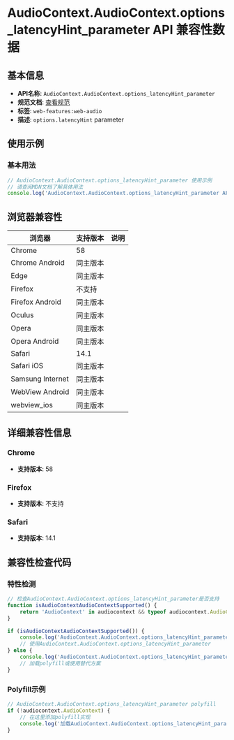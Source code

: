 # AudioContext.AudioContext.options_latencyHint_parameter API 兼容性数据

## 基本信息

- **API名称**: `AudioContext.AudioContext.options_latencyHint_parameter`
- **规范文档**: [查看规范](https://webaudio.github.io/web-audio-api/#dom-audiocontextoptions-latencyhint)
- **标签**: `web-features:web-audio`
- **描述**: `options.latencyHint` parameter

## 使用示例

### 基本用法

```javascript
// AudioContext.AudioContext.options_latencyHint_parameter 使用示例
// 请查阅MDN文档了解具体用法
console.log('AudioContext.AudioContext.options_latencyHint_parameter API');
```

## 浏览器兼容性

| 浏览器 | 支持版本 | 说明 |
|--------|----------|------|
| Chrome | 58 |  |
| Chrome Android | 同主版本 |  |
| Edge | 同主版本 |  |
| Firefox | 不支持 |  |
| Firefox Android | 同主版本 |  |
| Oculus | 同主版本 |  |
| Opera | 同主版本 |  |
| Opera Android | 同主版本 |  |
| Safari | 14.1 |  |
| Safari iOS | 同主版本 |  |
| Samsung Internet | 同主版本 |  |
| WebView Android | 同主版本 |  |
| webview_ios | 同主版本 |  |

## 详细兼容性信息

### Chrome

- **支持版本**: 58

### Firefox

- **支持版本**: 不支持

### Safari

- **支持版本**: 14.1

## 兼容性检查代码

### 特性检测

```javascript
// 检查AudioContext.AudioContext.options_latencyHint_parameter是否支持
function isAudioContextAudioContextSupported() {
    return 'AudioContext' in audiocontext && typeof audiocontext.AudioContext === 'function';
}

if (isAudioContextAudioContextSupported()) {
    console.log('AudioContext.AudioContext.options_latencyHint_parameter 支持');
    // 使用AudioContext.AudioContext.options_latencyHint_parameter
} else {
    console.log('AudioContext.AudioContext.options_latencyHint_parameter 不支持，需要polyfill');
    // 加载polyfill或使用替代方案
}
```

### Polyfill示例

```javascript
// AudioContext.AudioContext.options_latencyHint_parameter polyfill
if (!audiocontext.AudioContext) {
    // 在这里添加polyfill实现
    console.log('加载AudioContext.AudioContext.options_latencyHint_parameter polyfill');
}
```

